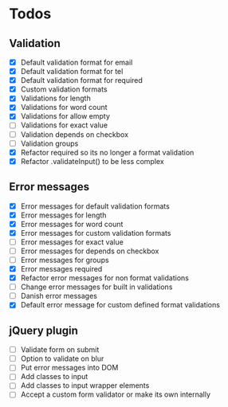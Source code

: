 # Todos

## Validation

- [x] Default validation format for email
- [x] Default validation format for tel
- [x] Default validation format for required
- [x] Custom validation formats
- [x] Validations for length
- [x] Validations for word count
- [x] Validations for allow empty
- [ ] Validations for exact value
- [ ] Validation depends on checkbox
- [ ] Validation groups
- [x] Refactor required so its no longer a format validation
- [x] Refactor .validateInput() to be less complex

## Error messages

- [x] Error messages for default validation formats
- [x] Error messages for length
- [x] Error messages for word count
- [x] Error messages for custom validation formats
- [ ] Error messages for exact value
- [ ] Error messages for depends on checkbox
- [ ] Error messages for groups
- [x] Error messages required
- [x] Refactor error messages for non format validations
- [ ] Change error messages for built in validations
- [ ] Danish error messages
- [x] Default error message for custom defined format validations

## jQuery plugin

- [ ] Validate form on submit
- [ ] Option to validate on blur
- [ ] Put error messages into DOM
- [ ] Add classes to input
- [ ] Add classes to input wrapper elements
- [ ] Accept a custom form validator or make its own internally
